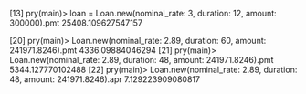 [13] pry(main)> loan = Loan.new(nominal_rate: 3, duration: 12, amount: 300000).pmt
25408.109627547157

[20] pry(main)> Loan.new(nominal_rate: 2.89, duration: 60, amount: 241971.8246).pmt
4336.09884046294
[21] pry(main)> Loan.new(nominal_rate: 2.89, duration: 48, amount: 241971.8246).pmt
5344.127770102488
[22] pry(main)> Loan.new(nominal_rate: 2.89, duration: 48, amount: 241971.8246).apr
7.129223909080817